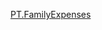 
[PT.FamilyExpenses](https://docs.google.com/spreadsheets/d/1XJAduyj-wL-kVE12Ib93htKbiEyTXuzYOG7j4BedrOA/edit?gid=0#gid=0)
